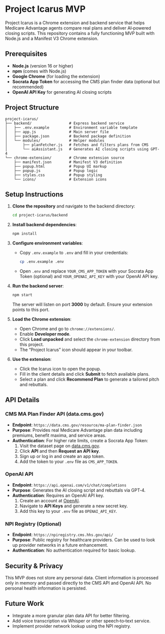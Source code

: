 # Project Icarus MVP

Project Icarus is a Chrome extension and backend service that helps Medicare Advantage agents compare real plans and deliver AI‑powered closing scripts. This repository contains a fully functioning MVP built with Node.js and a Manifest V3 Chrome extension.

## Prerequisites

- **Node.js** (version 16 or higher)
- **npm** (comes with Node.js)
- **Google Chrome** (for loading the extension)
- **Socrata App Token** for accessing the CMS plan finder data (optional but recommended)
- **OpenAI API Key** for generating AI closing scripts

## Project Structure

```
project-icarus/
├── backend/                 # Express backend service
│   ├── .env.example         # Environment variable template
│   ├── app.js               # Main server file
│   ├── package.json         # Backend package definition
│   └── modules/             # Helper modules
│       ├── planFetcher.js   # Fetches and filters plans from CMS
│       └── aiAssistant.js   # Generates AI closing scripts using GPT-4
└── chrome-extension/        # Chrome extension source
    ├── manifest.json        # Manifest V3 definition
    ├── popup.html           # Popup UI markup
    ├── popup.js             # Popup logic
    ├── styles.css           # Popup styling
    └── icons/               # Extension icons
```

## Setup Instructions

1. **Clone the repository** and navigate to the backend directory:

   ```bash
   cd project-icarus/backend
   ```

2. **Install backend dependencies**:

   ```bash
   npm install
   ```

3. **Configure environment variables**:

   - Copy `.env.example` to `.env` and fill in your credentials:

     ```bash
     cp .env.example .env
     ```

   - Open `.env` and replace `YOUR_CMS_APP_TOKEN` with your Socrata App Token (optional) and `YOUR_OPENAI_API_KEY` with your OpenAI API key.

4. **Run the backend server**:

   ```bash
   npm start
   ```

   The server will listen on port **3000** by default. Ensure your extension points to this port.

5. **Load the Chrome extension**:

   - Open Chrome and go to `chrome://extensions/`.
   - Enable **Developer mode**.
   - Click **Load unpacked** and select the `chrome-extension` directory from this project.
   - The “Project Icarus” icon should appear in your toolbar.

6. **Use the extension**:

   - Click the Icarus icon to open the popup.
   - Fill in the client details and click **Submit** to fetch available plans.
   - Select a plan and click **Recommend Plan** to generate a tailored pitch and rebuttals.

## API Details

### CMS MA Plan Finder API (data.cms.gov)

- **Endpoint**: `https://data.cms.gov/resource/ma-plan-finder.json`
- **Purpose**: Provides real Medicare Advantage plan data including premiums, benefit maxima, and service areas.
- **Authentication**: For higher rate limits, create a Socrata App Token:
  1. Visit the dataset page on [data.cms.gov](https://data.cms.gov/dataset/MA-Plan-Finder/ma-plan-finder).
  2. Click **API** and then **Request an API key**.
  3. Sign up or log in and create an app token.
  4. Add the token to your `.env` file as `CMS_APP_TOKEN`.

### OpenAI API

- **Endpoint**: `https://api.openai.com/v1/chat/completions`
- **Purpose**: Generates the AI closing script and rebuttals via GPT‑4.
- **Authentication**: Requires an OpenAI API key.
  1. Create an account at [OpenAI](https://platform.openai.com/).
  2. Navigate to **API Keys** and generate a new secret key.
  3. Add this key to your `.env` file as `OPENAI_API_KEY`.

### NPI Registry (Optional)

- **Endpoint**: `https://npiregistry.cms.hhs.gov/api/`
- **Purpose**: Public registry for healthcare providers. Can be used to look up provider networks in a future enhancement.
- **Authentication**: No authentication required for basic lookup.

## Security & Privacy

This MVP does not store any personal data. Client information is processed only in memory and passed directly to the CMS API and OpenAI API. No personal health information is persisted.

## Future Work

- Integrate a more granular plan data API for better filtering.
- Add voice transcription via Whisper or other speech‑to‑text service.
- Implement provider network lookup using the NPI registry.
